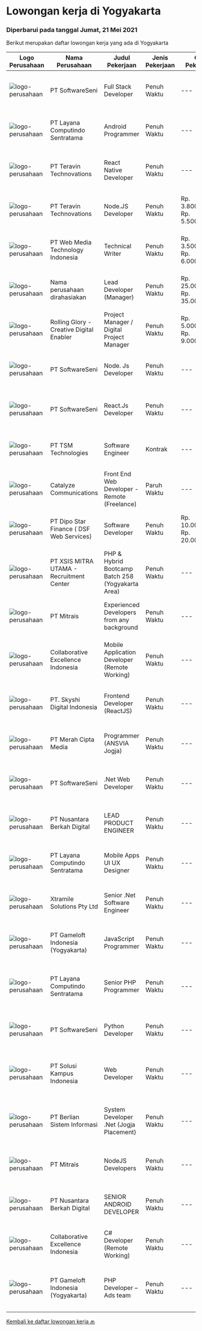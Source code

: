 
  # Lowongan kerja di Yogyakarta

  ### Diperbarui pada tanggal Jumat, 21 Mei 2021

  Berikut merupakan daftar lowongan kerja yang ada di Yogyakarta

  |Logo Perusahaan | Nama Perusahaan | Judul Pekerjaan | Jenis Pekerjaan | Gaji Pekerjaan | Lokasi | Deskripsi | Tanggal diunggah | Pranala |
  | -------------- | --------------- | --------------- | --------- | --------- | -------------- | ------- | ----------- | ----------- |
  |![logo-perusahaan](https://image-service-cdn.seek.com.au/c05a3e3e627c08dd9cbb310c1a48f4a5a42787b6/ee4dce1061f3f616224767ad58cb2fc751b8d2dc)|PT SoftwareSeni|Full Stack Developer|Penuh Waktu|---|Yogyakarta|SoftwareSeni is a Software Development Company based in Yogyakarta &amp; Australia. We love solving tough problems – from user experience to design...|Kamis, 20 Mei 2021|https://www.jobstreet.co.id/id/job/full-stack-developer-3534075?token=0~0653c272-4d3c-4e2c-89e4-14338ba48fb6&sectionRank=1&jobId=jobstreet-id-job-3534075|
|![logo-perusahaan](https://image-service-cdn.seek.com.au/613f901daeb8be2d89c655ebdc2b9758473108d8/ee4dce1061f3f616224767ad58cb2fc751b8d2dc)|PT Layana Computindo Sentratama|Android Programmer|Penuh Waktu|---|Yogyakarta|Syarat: Menguasai pemrograman aplikasi Android, menggunakan Kotlin Menguasai Android Studio Memahami XML, Android SDK, Firebase, MySQL, Google API,...|Kamis, 20 Mei 2021|https://www.jobstreet.co.id/id/job/android-programmer-3534170?token=0~0653c272-4d3c-4e2c-89e4-14338ba48fb6&sectionRank=2&jobId=jobstreet-id-job-3534170|
|![logo-perusahaan](https://image-service-cdn.seek.com.au/288d40f481257282ba0da531d5355054e364b6e3/ee4dce1061f3f616224767ad58cb2fc751b8d2dc)|PT Teravin Technovations|React Native Developer|Penuh Waktu|---|Yogyakarta|Job Description :  We are looking for a great JavaScript developer who is proficient with React.js. Your primary focus will be on developing user...|Kamis, 20 Mei 2021|https://www.jobstreet.co.id/id/job/react-native-developer-3534588?token=0~0653c272-4d3c-4e2c-89e4-14338ba48fb6&sectionRank=3&jobId=jobstreet-id-job-3534588|
|![logo-perusahaan](https://image-service-cdn.seek.com.au/288d40f481257282ba0da531d5355054e364b6e3/ee4dce1061f3f616224767ad58cb2fc751b8d2dc)|PT Teravin Technovations|Node.JS Developer|Penuh Waktu|Rp. 3.800.000-Rp. 5.500.000|Yogyakarta|Requirements: Minimum 1 year experience in using Node.Js. Good in English. Creative Person, problem solving, good attitude, eager to learn Able to...|Kamis, 20 Mei 2021|https://www.jobstreet.co.id/id/job/node-js-developer-3534540?token=0~0653c272-4d3c-4e2c-89e4-14338ba48fb6&sectionRank=4&jobId=jobstreet-id-job-3534540|
|![logo-perusahaan](https://image-service-cdn.seek.com.au/2e906732392d6cfad85fb17ce0e2fbf025fe95da/ee4dce1061f3f616224767ad58cb2fc751b8d2dc)|PT Web Media Technology Indonesia|Technical Writer|Penuh Waktu|Rp. 3.500.000-Rp. 6.000.000|Yogyakarta|Niagahoster is a tech company based in Yogyakarta that provides web-hosting services. With a team full of marketing professionals we are looking for a...|Rabu, 19 Mei 2021|https://www.jobstreet.co.id/id/job/technical-writer-3532816?token=0~0653c272-4d3c-4e2c-89e4-14338ba48fb6&sectionRank=5&jobId=jobstreet-id-job-3532816|
|![logo-perusahaan](https://us.123rf.com/450wm/pavelstasevich/pavelstasevich1811/pavelstasevich181101027/112815900-stock-vector-no-image-available-icon-flat-vector.jpg?ver=6)|Nama perusahaan dirahasiakan|Lead Developer (Manager)|Penuh Waktu|Rp. 25.000.000-Rp. 35.000.000|Yogyakarta|Ensure that the team continues to deliver high-quality results that satisfy clients' and partners' web technology needs. Foster a culture of...|Rabu, 19 Mei 2021|https://www.jobstreet.co.id/id/job/lead-developer-manager-3533160?token=0~0653c272-4d3c-4e2c-89e4-14338ba48fb6&sectionRank=6&jobId=jobstreet-id-job-3533160|
|![logo-perusahaan](https://image-service-cdn.seek.com.au/102dca1c75fb558e6532d8df396235b956dd0e8e/ee4dce1061f3f616224767ad58cb2fc751b8d2dc)|Rolling Glory - Creative Digital Enabler|Project Manager / Digital Project Manager|Penuh Waktu|Rp. 5.000.000-Rp. 9.000.000|Yogyakarta|Rolling Glory is looking for a Project Manager role, who:  has experience in managing digital project and team to make sure the result is delivered in...|Rabu, 19 Mei 2021|https://www.jobstreet.co.id/id/job/project-manager-digital-project-manager-3532947?token=0~0653c272-4d3c-4e2c-89e4-14338ba48fb6&sectionRank=7&jobId=jobstreet-id-job-3532947|
|![logo-perusahaan](https://image-service-cdn.seek.com.au/c05a3e3e627c08dd9cbb310c1a48f4a5a42787b6/ee4dce1061f3f616224767ad58cb2fc751b8d2dc)|PT SoftwareSeni|Node. Js Developer|Penuh Waktu|---|Yogyakarta|SoftwareSeni is a Software Development Company based in Yogyakarta &amp; Australia. We love solving tough problems – from user experience to design...|Kamis, 20 Mei 2021|https://www.jobstreet.co.id/id/job/node-js-developer-3528719?token=0~0653c272-4d3c-4e2c-89e4-14338ba48fb6&sectionRank=8&jobId=jobstreet-id-job-3528719|
|![logo-perusahaan](https://image-service-cdn.seek.com.au/c05a3e3e627c08dd9cbb310c1a48f4a5a42787b6/ee4dce1061f3f616224767ad58cb2fc751b8d2dc)|PT SoftwareSeni|React.Js Developer|Penuh Waktu|---|Yogyakarta|SoftwareSeni is a Software Development Company based in Yogyakarta &amp; Australia. We love solving tough problems – from user experience to design...|Kamis, 20 Mei 2021|https://www.jobstreet.co.id/id/job/react-js-developer-3528714?token=0~0653c272-4d3c-4e2c-89e4-14338ba48fb6&sectionRank=9&jobId=jobstreet-id-job-3528714|
|![logo-perusahaan](https://image-service-cdn.seek.com.au/b90632dc6c5c70d36d1b0a5422a09dba88930126/ee4dce1061f3f616224767ad58cb2fc751b8d2dc)|PT TSM Technologies|Software Engineer|Kontrak|---|Yogyakarta|Software Engineer Minimal 1 tahun pengalaman kerja Memiliki keinginan yang kuat untuk mempelajari hal-hal baru. Siap di tempatkan di Yogyakarta (WFH...|Kamis, 20 Mei 2021|https://www.jobstreet.co.id/id/job/software-engineer-3529061?token=0~0653c272-4d3c-4e2c-89e4-14338ba48fb6&sectionRank=10&jobId=jobstreet-id-job-3529061|
|![logo-perusahaan](https://image-service-cdn.seek.com.au/03a304b22478b75485b9e4c2a6a4429e414e5def/ee4dce1061f3f616224767ad58cb2fc751b8d2dc)|Catalyze Communications|Front End Web Developer - Remote (Freelance)|Paruh Waktu|---|Yogyakarta|As part of our ongoing expansion, we seek a reliable, detailed, and experienced freelance Front end Web Developer to develop website projects using...|Rabu, 19 Mei 2021|https://www.jobstreet.co.id/id/job/front-end-web-developer-remote-freelance-3532928?token=0~0653c272-4d3c-4e2c-89e4-14338ba48fb6&sectionRank=11&jobId=jobstreet-id-job-3532928|
|![logo-perusahaan](https://us.123rf.com/450wm/pavelstasevich/pavelstasevich1811/pavelstasevich181101027/112815900-stock-vector-no-image-available-icon-flat-vector.jpg?ver=6)|PT Dipo Star Finance ( DSF Web Services)|Software Developer|Penuh Waktu|Rp. 10.000.000-Rp. 20.000.000|Yogyakarta|Job Description Collaborate with cross-functional teams (Sales, Marketing, Hardware, Product, Mobile, DevOps, UX, Data Science, Data Engineering, QA,...|Kamis, 20 Mei 2021|https://www.jobstreet.co.id/id/job/software-developer-3529147?token=0~0653c272-4d3c-4e2c-89e4-14338ba48fb6&sectionRank=12&jobId=jobstreet-id-job-3529147|
|![logo-perusahaan](https://image-service-cdn.seek.com.au/fa12dd378bd230f83b9ccd636b4121ebbb347455/ee4dce1061f3f616224767ad58cb2fc751b8d2dc)|PT XSIS MITRA UTAMA - Recruitment Center|PHP & Hybrid Bootcamp Batch 258 (Yogyakarta Area)|Penuh Waktu|---|Yogyakarta|If you have intense intellectual curiosity, self-motivated and proactive, you’ll enjoy working every day on our Engineering team. Submit your resume...|Rabu, 19 Mei 2021|https://www.jobstreet.co.id/id/job/php-hybrid-bootcamp-batch-258-yogyakarta-area-3523311?token=0~0653c272-4d3c-4e2c-89e4-14338ba48fb6&sectionRank=13&jobId=jobstreet-id-job-3523311|
|![logo-perusahaan](https://image-service-cdn.seek.com.au/873c75fc9ed6df00967320d343e4e2a794129d8b/ee4dce1061f3f616224767ad58cb2fc751b8d2dc)|PT Mitrais|Experienced Developers from any background|Penuh Waktu|---|Yogyakarta|Build your Career with Mitrais !  We're looking for experienced Software Engineers from any background to be part of our team.  What will you...|Kamis, 20 Mei 2021|https://www.jobstreet.co.id/id/job/experienced-developers-from-any-background-3528712?token=0~0653c272-4d3c-4e2c-89e4-14338ba48fb6&sectionRank=14&jobId=jobstreet-id-job-3528712|
|![logo-perusahaan](https://image-service-cdn.seek.com.au/7145b1ba6bc0dbd678e2bf86d776dd2b1b9b81f6/ee4dce1061f3f616224767ad58cb2fc751b8d2dc)|Collaborative Excellence Indonesia|Mobile Application Developer (Remote Working)|Penuh Waktu|---|Yogyakarta|Responsibilities: Capable of understanding and delivering development according to plan Understanding software development lifecycle, solution,...|Rabu, 19 Mei 2021|https://www.jobstreet.co.id/id/job/mobile-application-developer-remote-working-3524195?token=0~0653c272-4d3c-4e2c-89e4-14338ba48fb6&sectionRank=15&jobId=jobstreet-id-job-3524195|
|![logo-perusahaan](https://image-service-cdn.seek.com.au/576e7133c857bbb19363ee10bac48b32b4e2646e/ee4dce1061f3f616224767ad58cb2fc751b8d2dc)|PT. Skyshi Digital Indonesia|Frontend Developer (ReactJS)|Penuh Waktu|---|Sleman|If you are Frontend Developer looking for building software with quality and standard, Skyshi is the right place. Our goal is to make engineers...|Kamis, 20 Mei 2021|https://www.jobstreet.co.id/id/job/frontend-developer-reactjs-3533503?token=0~0653c272-4d3c-4e2c-89e4-14338ba48fb6&sectionRank=16&jobId=jobstreet-id-job-3533503|
|![logo-perusahaan](https://image-service-cdn.seek.com.au/e1dd4270f52ae8e7b91b7ebc9c6012883f212cfe/ee4dce1061f3f616224767ad58cb2fc751b8d2dc)|PT Merah Cipta Media|Programmer (ANSVIA Jogja)|Penuh Waktu|---|Yogyakarta|Bachelor Degree from Computer Science, Information Technology, or other related majors Minimal 2 years’ experience as a web programmer ( JAVA )...|Kamis, 20 Mei 2021|https://www.jobstreet.co.id/id/job/programmer-ansvia-jogja-3524807?token=0~0653c272-4d3c-4e2c-89e4-14338ba48fb6&sectionRank=17&jobId=jobstreet-id-job-3524807|
|![logo-perusahaan](https://image-service-cdn.seek.com.au/c05a3e3e627c08dd9cbb310c1a48f4a5a42787b6/ee4dce1061f3f616224767ad58cb2fc751b8d2dc)|PT SoftwareSeni|.Net Web Developer|Penuh Waktu|---|Yogyakarta|SoftwareSeni is a Software Development Company based in Yogyakarta &amp; Australia. We love solving tough problems – from user experience to design...|Rabu, 19 Mei 2021|https://www.jobstreet.co.id/id/job/net-web-developer-3527617?token=0~0653c272-4d3c-4e2c-89e4-14338ba48fb6&sectionRank=18&jobId=jobstreet-id-job-3527617|
|![logo-perusahaan](https://us.123rf.com/450wm/pavelstasevich/pavelstasevich1811/pavelstasevich181101027/112815900-stock-vector-no-image-available-icon-flat-vector.jpg?ver=6)|PT Nusantara Berkah Digital|LEAD PRODUCT ENGINEER|Penuh Waktu|---|Yogyakarta|Syarat : Lulusan Sarjana jurusanTeknologi informasi atau setara Pernah bekerja di startup terbaik di indonesia menjadi nilai plus Memiliki jiwa...|Jumat, 21 Mei 2021|https://www.jobstreet.co.id/id/job/lead-product-engineer-3534863?token=0~0653c272-4d3c-4e2c-89e4-14338ba48fb6&sectionRank=19&jobId=jobstreet-id-job-3534863|
|![logo-perusahaan](https://image-service-cdn.seek.com.au/613f901daeb8be2d89c655ebdc2b9758473108d8/ee4dce1061f3f616224767ad58cb2fc751b8d2dc)|PT Layana Computindo Sentratama|Mobile Apps UI UX Designer|Penuh Waktu|---|Yogyakarta|Syarat: Memiliki jiwa seni dan kreatifitas yang baik Memiliki sense of design yang baik Mengerti Konsep UI/UX untuk Web dan Mobile Application...|Kamis, 20 Mei 2021|https://www.jobstreet.co.id/id/job/mobile-apps-ui-ux-designer-3534284?token=0~0653c272-4d3c-4e2c-89e4-14338ba48fb6&sectionRank=20&jobId=jobstreet-id-job-3534284|
|![logo-perusahaan](https://image-service-cdn.seek.com.au/886dbb766c5bd832cea6f1bb5b5374b094ca8917/ee4dce1061f3f616224767ad58cb2fc751b8d2dc)|Xtramile Solutions Pty Ltd|Senior .Net Software Engineer|Penuh Waktu|---|Yogyakarta|Innovative job opportunity offering a high salary package, attractive bonus remuneration and full remote working arrangement.This role will help...|Kamis, 20 Mei 2021|https://www.jobstreet.co.id/id/job/senior-net-software-engineer-3533449?token=0~0653c272-4d3c-4e2c-89e4-14338ba48fb6&sectionRank=21&jobId=jobstreet-id-job-3533449|
|![logo-perusahaan](https://image-service-cdn.seek.com.au/e71d517696b76186b066fae7807098ca294c66fd/ee4dce1061f3f616224767ad58cb2fc751b8d2dc)|PT Gameloft Indonesia (Yogyakarta)|JavaScript Programmer|Penuh Waktu|---|Sleman|Under the supervision of APAC Lead and Programmer Division Lead, the JavaScript Programmer is expected to do research, propose solutions, implement...|Rabu, 19 Mei 2021|https://www.jobstreet.co.id/id/job/javascript-programmer-3532363?token=0~0653c272-4d3c-4e2c-89e4-14338ba48fb6&sectionRank=22&jobId=jobstreet-id-job-3532363|
|![logo-perusahaan](https://image-service-cdn.seek.com.au/613f901daeb8be2d89c655ebdc2b9758473108d8/ee4dce1061f3f616224767ad58cb2fc751b8d2dc)|PT Layana Computindo Sentratama|Senior PHP Programmer|Penuh Waktu|---|Yogyakarta|Deskripsi Pekerjaan: Mengembangkan dan merawat website dan backend mobile apps milik klien maupun internal perusahaan Membuat dokumentasi teknis...|Kamis, 20 Mei 2021|https://www.jobstreet.co.id/id/job/senior-php-programmer-3534212?token=0~0653c272-4d3c-4e2c-89e4-14338ba48fb6&sectionRank=23&jobId=jobstreet-id-job-3534212|
|![logo-perusahaan](https://image-service-cdn.seek.com.au/c05a3e3e627c08dd9cbb310c1a48f4a5a42787b6/ee4dce1061f3f616224767ad58cb2fc751b8d2dc)|PT SoftwareSeni|Python Developer|Penuh Waktu|---|Yogyakarta|SoftwareSeni is a Software Development Company based in Yogyakarta &amp; Australia. We love solving tough problems – from user experience to design...|Selasa, 18 Mei 2021|https://www.jobstreet.co.id/id/job/python-developer-3522197?token=0~0653c272-4d3c-4e2c-89e4-14338ba48fb6&sectionRank=24&jobId=jobstreet-id-job-3522197|
|![logo-perusahaan](https://image-service-cdn.seek.com.au/1ff54ad07e333b08254add870fa9bf33ae72a7ff/ee4dce1061f3f616224767ad58cb2fc751b8d2dc)|PT Solusi Kampus Indonesia|Web Developer|Penuh Waktu|---|Yogyakarta|Candidate must possess at least Diploma, Bachelor's Degree in Engineering (Computer/Telecommunication), Computer Science/Information Technology or...|Selasa, 18 Mei 2021|https://www.jobstreet.co.id/id/job/web-developer-3522338?token=0~0653c272-4d3c-4e2c-89e4-14338ba48fb6&sectionRank=25&jobId=jobstreet-id-job-3522338|
|![logo-perusahaan](https://image-service-cdn.seek.com.au/9eda7b9213e609be2796450f10c7cf7c32f690d7/ee4dce1061f3f616224767ad58cb2fc751b8d2dc)|PT Berlian Sistem Informasi|System Developer .Net (Jogja Placement)|Penuh Waktu|---|Yogyakarta|MINIMUM QUALIFICATION Experience in Web software development using Microsoft Technology (.Net, VB6, Ms SQL, etc) will be preffered Able to write SQL...|Rabu, 19 Mei 2021|https://www.jobstreet.co.id/id/job/system-developer-net-jogja-placement-3527704?token=0~0653c272-4d3c-4e2c-89e4-14338ba48fb6&sectionRank=26&jobId=jobstreet-id-job-3527704|
|![logo-perusahaan](https://image-service-cdn.seek.com.au/873c75fc9ed6df00967320d343e4e2a794129d8b/ee4dce1061f3f616224767ad58cb2fc751b8d2dc)|PT Mitrais|NodeJS Developers|Penuh Waktu|---|Yogyakarta|Build your Career with Mitrais! We're urgently looking for experienced NodeJS Developers to be part of our team for an immediate start.Our client is a...|Minggu, 16 Mei 2021|https://www.jobstreet.co.id/id/job/nodejs-developers-3529906?token=0~0653c272-4d3c-4e2c-89e4-14338ba48fb6&sectionRank=27&jobId=jobstreet-id-job-3529906|
|![logo-perusahaan](https://us.123rf.com/450wm/pavelstasevich/pavelstasevich1811/pavelstasevich181101027/112815900-stock-vector-no-image-available-icon-flat-vector.jpg?ver=6)|PT Nusantara Berkah Digital|SENIOR ANDROID DEVELOPER|Penuh Waktu|---|Yogyakarta|Syarat : Gelar sarjana dalam ilmu komputer atau pengalaman yang setara Pengalaman minimal 4 tahun di industri aplikasi mobile Menguasai bahasa java...|Jumat, 21 Mei 2021|https://www.jobstreet.co.id/id/job/senior-android-developer-3534874?token=0~0653c272-4d3c-4e2c-89e4-14338ba48fb6&sectionRank=28&jobId=jobstreet-id-job-3534874|
|![logo-perusahaan](https://image-service-cdn.seek.com.au/7145b1ba6bc0dbd678e2bf86d776dd2b1b9b81f6/ee4dce1061f3f616224767ad58cb2fc751b8d2dc)|Collaborative Excellence Indonesia|C# Developer (Remote Working)|Penuh Waktu|---|Yogyakarta|Responsibilities: Design, coding, and testing of modules for various components of our product framework Capable of understanding and delivering...|Senin, 17 Mei 2021|https://www.jobstreet.co.id/id/job/c-developer-remote-working-3530998?token=0~0653c272-4d3c-4e2c-89e4-14338ba48fb6&sectionRank=29&jobId=jobstreet-id-job-3530998|
|![logo-perusahaan](https://image-service-cdn.seek.com.au/0daa4958d250bc94afa505066b2907db3257e6fc/ee4dce1061f3f616224767ad58cb2fc751b8d2dc)|PT Gameloft Indonesia (Yogyakarta)|PHP Developer – Ads team|Penuh Waktu|---|Sleman|Job DescriptionThe Ads Team in Bucharest handles the monetization mechanisms for our games by providing a complex advertising system based both on...|Selasa, 18 Mei 2021|https://www.jobstreet.co.id/id/job/php-developer-ads-team-3522216?token=0~0653c272-4d3c-4e2c-89e4-14338ba48fb6&sectionRank=30&jobId=jobstreet-id-job-3522216|


  [Kembali ke daftar lowongan kerja 🔙](../README.md#daftar-lowongan-kerja)
  